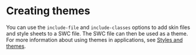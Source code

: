 # Creating themes

You can use the `include-file` and `include-classes` options to add skin files
and style sheets to a SWC file. The SWC file can then be used as a theme. For
more information about using themes in applications, see
[Styles and themes](../../../enhancing-the-user-interface/styles-and-themes.md).
